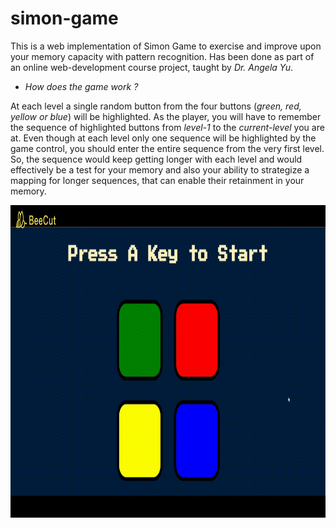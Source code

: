 # simon-game
This is a web implementation of Simon Game to exercise and improve upon your memory capacity with pattern recognition. Has been done as part of an online web-development course project, taught by *Dr. Angela Yu*.

* *How does the game work ?*

At each level a single random button from the four buttons (*green, red, yellow or blue*) will be highlighted. As the player, you will have to remember the sequence of highlighted buttons from *level-1* to the *current-level* you are at. Even though at each level only one sequence will be highlighted by the game control, you should enter the entire sequence from the very first level. So, the sequence would keep getting longer with each level and would effectively be a test for your memory and also your ability to strategize a mapping for longer sequences, that can enable their retainment in your memory.

<img src="https://github.com/CLL-Web-App-Development/simon-game/blob/master/simon_game_gif.gif" alt="simon-game-gif" width=900px height=500px />
